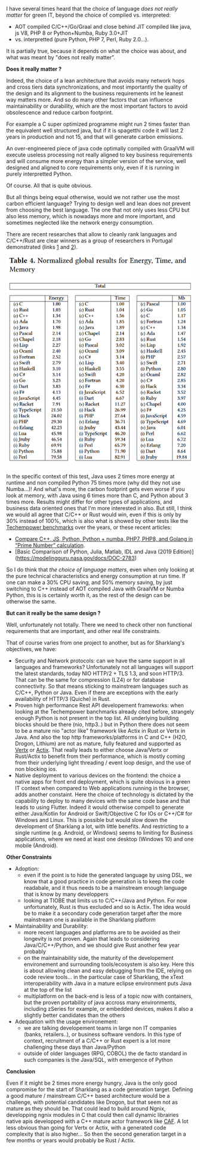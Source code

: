 I have several times heard that the choice of language *does not really matter* for green IT, beyond the choice of compiled vs. interpreted:

 - AOT compiled C/C++/Go/Graal and close behind JIT compiled like java, js V8, PHP 8 or Python+Numba, Ruby 3.0+JIT
 - vs. interpretted (pure Python, PHP 7, Perl, Ruby 2.0...). 

It is partially true, because it depends on what the choice was about, and what was meant by "does not really matter".

**Does it really matter ?**

Indeed, the choice of a lean architecture that avoids many network hops and cross tiers data synchronizations, and most importantly the quality of the design and its alignment to the business requirements int he leanest way matters more. And so do many other factors that can influence maintainability or durability, which are the most important factors to avoid obsolescence and reduce carbon footprint.

For example a C super optimized programme might run 2 times faster than the equivalent well structured java, but if it is spagetthi code it will last 2 years in production and not 15, and that will generate carbon emissions.

An over-engineered piece of java code optimally compiled with GraalVM will execute useless processing not really aligned to key business requirements and will consume more energy than a simpler version of the service, well designed and aligned to core requirements only, even if it is running in purely interpretted Python.

Of course. All that is quite obvious.

But all things being equal otherwise, would we not rather use the most carbon efficient language? Trying to design well and lean does not prevent from choosing the best language. The one that not only uses less CPU but also less memory, which is nowadays more and more important, and sometimes neglected like the network energy consumption. 

There are recent researches that allow to cleanly rank languages and C/C++/Rust are clear winners as a group of researchers in Portugal demonstrated (links [1](https://thenewstack.io/which-programming-languages-use-the-least-electricity/) and [2](https://dl.acm.org/doi/abs/10.1145/3136014.3136031)).

![ranking](/img/languages-energy-time-and-memory-usage.png)

In the specific context of this test, Java uses 2 times more energy at runtime and non compiled Python 75 times more (why did they not use Numba...)! And what's more, the carbon footprint gets even worse if you look at memory, with Java using 6 times more than C, and Python about 3 times more. Results might differ for other types of applications, and business data oriented ones that I'm more interested in also. But still, I think we would all agree that C/C++ or Rust would win, even if this is only by 30% instead of 100%, which is also what is showed by other tests like the [Techempower benchmarks](https://www.techempower.com/benchmarks/#section=data-r20&hw=ph&test=composite) over the years, or these  recent articles:
- [Compare C++, JS, Python, Python + numba, PHP7, PHP8, and Golang in “Prime Number” calculation](https://itnext.io/compare-c-js-python-python-numba-php7-php8-and-golang-in-prime-number-calculation-55e82b6f82a9).
- [Basic Comparison of Python, Julia, Matlab, IDL and Java (2019 Edition)] (https://modelingguru.nasa.gov/docs/DOC-2783)

So I do think that *the choice of language matters*, even when only looking at the pure technical characteristics and energy consumption at run time. If one can make a 30% CPU saving, and 50% memory saving, by just switching to C++ instead of AOT compiled Java with GraalVM or Numba Python, this is is certainly worth it, as the rest of the design can be otherwise the same.

**But can it really be the same design ?**

Well, unfortunately not totally. There we need to check other non functional requirements that are important, and other real life constraints.

That of course varies from one project to another, but as for Sharklang's objectives, we have:

- Security and Network protocols: can we have the same support in all languages and frameworks? Unfortunately not all languages will support the latest standards, today NIO HTTP/2 + TLS 1.3, and soon HTTP/3. That can be the same for compression (LZ4) or for database connectivity. So that means sticking to mainstream languages such as C/C++, Python or Java. Even if there are exceptions with the early availability of HTTP/3 (Quiche) in Rust.
- Proven high performance Rest API developement frameworks: when looking at the Techempower banchmarks already cited before, strangely enough Python is not present in the top list. All underlying building blocks should be there (nio, http3..) but in Python there does not seem to be a mature nio "actor like" framework like Actix in Rust or Vertx in Java. And also the top http frameworks/platforms in C and C++ (H2O, Drogon, Lithium) are not as mature, fully featured and supported as [Vertx](https://vertx.io/) or [Actix](https://actix.rs/). That really leads to either choose Java/Vertx or Rust/Actix to benefit from their performance, which is mostly coming from their underlying light threading / event loop design, and the use of non blocking ios.
- Native deployment to various devices on the frontend: the choice a native apps for front end deployment, which is quite obvious in a green IT context when compared to Web applications running in the browser, adds another constaint. Here the choice of technology is dictated by the capability to deploy to many devices with the same code base and that leads to using Flutter. Indeed it would otherwise compell to generate either Java/Kotlin for Android or Swift/Objective C for IOs or C++/C# for Windows and Linux. This is possible but would slow down the development of Sharklang a lot, with little benefits. And restricting to a single runtime (e.g. Android, or Windows) seems to limiting for Business applications, where we need at least one desktop (Windows 10) and one mobile (Android).

**Other Constraints**

- Adoption: 
	- even if the point is to hide the generated language by using DSL, we know that a good practice in code generation is to keep the code readabale, and it thus needs to be a mainstream enough language that is know by many developpers
	- looking at TIOBE that limits us to C/C++/Java and Python. For now unfortunately, Rust is thus excluded and so is Actix. The idea would be to make it a secondary code generation target after the more mainstream one is available in the Sharklang platform
- Maintainability and Durability:
	- more recent languages and platforms are to be avoided as their longevity is not proven. Again that leads to considering Java/C/C++/Python, and we should give Rust another few year probably
	- on the maintainability side, the maturity of the developement environement and surrounding tools/ecosystem is also key. Here this is about allowing clean and easy debugging from the IDE, relying on code review tools… in the particular case of Sharklang, the xText interoperability with Java in a mature eclipse environment puts Java at the top of the list
	- multiplatform on the back-end is less of a topic now with containers, but the proven portability of java accross many environments, including zSeries for example, or embedded devices, makes it also a slightly better candidates than the others
- Adequation with the usage environement:
	- we are talking developement teams in large non IT companies (banks, retailers..), or business software vendors. In this type of context, recruitment of a C/C++ or Rust expert is a lot more challenging these days than Java/Python
	- outside of older languages (RPG, COBOL) the de facto standard in such companies is the Java/SQL, with emergence of Python
	
**Conclusion**	

Even if it might be 2 times more energy hungry, Java is the only good compromise for the start of Sharklang as a code generation target. Defining a good mature / mainstream C/C++ based architecture would be a challenge, with potential candidates like Drogon, but that seem not as mature as they should be. That could lead to build around Ngnix, developping ngnix modules in C that could then call dynamic librairies native apis developped with a C++ mature actor framework like [CAF](https://actor-framework.readthedocs.io/en/stable/index.html). A lot less obvious than going for Vertx or Actix, with a generated code complexity that is also higher… So then the second generation target in a few months or years would probably be Rust / Actix.

